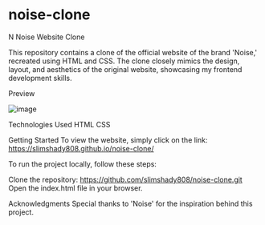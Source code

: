 # noise-clone
N
Noise Website Clone

This repository contains a clone of the official website of the brand 'Noise,' recreated using HTML and CSS. The clone closely mimics the design, layout, and aesthetics of the original website, showcasing my frontend development skills.


Preview

![image](https://github.com/slimshady808/noise-clone/assets/123972010/128b58b0-ec35-4d46-8493-fdb996d95aef)

Technologies Used
HTML
CSS

Getting Started
To view the website, simply click on the link: https://slimshady808.github.io/noise-clone/

To run the project locally, follow these steps:

Clone the repository: https://github.com/slimshady808/noise-clone.git
Open the index.html file in your browser.

Acknowledgments
Special thanks to 'Noise' for the inspiration behind this project.

